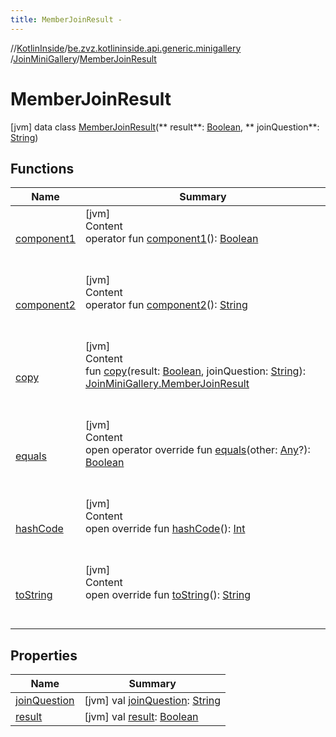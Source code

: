 ```yaml
---
title: MemberJoinResult -
---
```

//[KotlinInside](../../../index.md)/[be.zvz.kotlininside.api.generic.minigallery](../../index.md)
/[JoinMiniGallery](../index.md)/[MemberJoinResult](index.md)

# MemberJoinResult

[jvm] data class [MemberJoinResult](index.md)(**
result**: [Boolean](https://kotlinlang.org/api/latest/jvm/stdlib/kotlin/-boolean/index.html), **
joinQuestion**: [String](https://kotlinlang.org/api/latest/jvm/stdlib/kotlin/-string/index.html))

## Functions

|  Name|  Summary| 
|---|---|
| <a name="be.zvz.kotlininside.api.generic.minigallery/JoinMiniGallery.MemberJoinResult/component1/#/PointingToDeclaration/"></a>[component1](component1.md)| <a name="be.zvz.kotlininside.api.generic.minigallery/JoinMiniGallery.MemberJoinResult/component1/#/PointingToDeclaration/"></a>[jvm]  <br>Content  <br>operator fun [component1](component1.md)(): [Boolean](https://kotlinlang.org/api/latest/jvm/stdlib/kotlin/-boolean/index.html)  <br><br><br>
| <a name="be.zvz.kotlininside.api.generic.minigallery/JoinMiniGallery.MemberJoinResult/component2/#/PointingToDeclaration/"></a>[component2](component2.md)| <a name="be.zvz.kotlininside.api.generic.minigallery/JoinMiniGallery.MemberJoinResult/component2/#/PointingToDeclaration/"></a>[jvm]  <br>Content  <br>operator fun [component2](component2.md)(): [String](https://kotlinlang.org/api/latest/jvm/stdlib/kotlin/-string/index.html)  <br><br><br>
| <a name="be.zvz.kotlininside.api.generic.minigallery/JoinMiniGallery.MemberJoinResult/copy/#kotlin.Boolean#kotlin.String/PointingToDeclaration/"></a>[copy](copy.md)| <a name="be.zvz.kotlininside.api.generic.minigallery/JoinMiniGallery.MemberJoinResult/copy/#kotlin.Boolean#kotlin.String/PointingToDeclaration/"></a>[jvm]  <br>Content  <br>fun [copy](copy.md)(result: [Boolean](https://kotlinlang.org/api/latest/jvm/stdlib/kotlin/-boolean/index.html), joinQuestion: [String](https://kotlinlang.org/api/latest/jvm/stdlib/kotlin/-string/index.html)): [JoinMiniGallery.MemberJoinResult](index.md)  <br><br><br>
| <a name="kotlin/Any/equals/#kotlin.Any?/PointingToDeclaration/"></a>[equals](../../../be.zvz.kotlininside.utils/-string-util/-companion/index.md#%5Bkotlin%2FAny%2Fequals%2F%23kotlin.Any%3F%2FPointingToDeclaration%2F%5D%2FFunctions%2F49489957)| <a name="kotlin/Any/equals/#kotlin.Any?/PointingToDeclaration/"></a>[jvm]  <br>Content  <br>open operator override fun [equals](../../../be.zvz.kotlininside.utils/-string-util/-companion/index.md#%5Bkotlin%2FAny%2Fequals%2F%23kotlin.Any%3F%2FPointingToDeclaration%2F%5D%2FFunctions%2F49489957)(other: [Any](https://kotlinlang.org/api/latest/jvm/stdlib/kotlin/-any/index.html)?): [Boolean](https://kotlinlang.org/api/latest/jvm/stdlib/kotlin/-boolean/index.html)  <br><br><br>
| <a name="kotlin/Any/hashCode/#/PointingToDeclaration/"></a>[hashCode](../../../be.zvz.kotlininside.utils/-string-util/-companion/index.md#%5Bkotlin%2FAny%2FhashCode%2F%23%2FPointingToDeclaration%2F%5D%2FFunctions%2F49489957)| <a name="kotlin/Any/hashCode/#/PointingToDeclaration/"></a>[jvm]  <br>Content  <br>open override fun [hashCode](../../../be.zvz.kotlininside.utils/-string-util/-companion/index.md#%5Bkotlin%2FAny%2FhashCode%2F%23%2FPointingToDeclaration%2F%5D%2FFunctions%2F49489957)(): [Int](https://kotlinlang.org/api/latest/jvm/stdlib/kotlin/-int/index.html)  <br><br><br>
| <a name="kotlin/Any/toString/#/PointingToDeclaration/"></a>[toString](../../../be.zvz.kotlininside.utils/-string-util/-companion/index.md#%5Bkotlin%2FAny%2FtoString%2F%23%2FPointingToDeclaration%2F%5D%2FFunctions%2F49489957)| <a name="kotlin/Any/toString/#/PointingToDeclaration/"></a>[jvm]  <br>Content  <br>open override fun [toString](../../../be.zvz.kotlininside.utils/-string-util/-companion/index.md#%5Bkotlin%2FAny%2FtoString%2F%23%2FPointingToDeclaration%2F%5D%2FFunctions%2F49489957)(): [String](https://kotlinlang.org/api/latest/jvm/stdlib/kotlin/-string/index.html)  <br><br><br>

## Properties

|  Name|  Summary| 
|---|---|
| <a name="be.zvz.kotlininside.api.generic.minigallery/JoinMiniGallery.MemberJoinResult/joinQuestion/#/PointingToDeclaration/"></a>[joinQuestion](join-question.md)| <a name="be.zvz.kotlininside.api.generic.minigallery/JoinMiniGallery.MemberJoinResult/joinQuestion/#/PointingToDeclaration/"></a> [jvm] val [joinQuestion](join-question.md): [String](https://kotlinlang.org/api/latest/jvm/stdlib/kotlin/-string/index.html)   <br>
| <a name="be.zvz.kotlininside.api.generic.minigallery/JoinMiniGallery.MemberJoinResult/result/#/PointingToDeclaration/"></a>[result](result.md)| <a name="be.zvz.kotlininside.api.generic.minigallery/JoinMiniGallery.MemberJoinResult/result/#/PointingToDeclaration/"></a> [jvm] val [result](result.md): [Boolean](https://kotlinlang.org/api/latest/jvm/stdlib/kotlin/-boolean/index.html)   <br>

